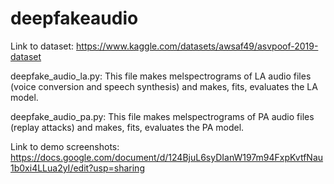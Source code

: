 # deepfakeaudio

Link to dataset: https://www.kaggle.com/datasets/awsaf49/asvpoof-2019-dataset

deepfake_audio_la.py: This file makes melspectrograms of LA audio files (voice conversion and speech synthesis) and makes, fits, evaluates the LA model.

deepfake_audio_pa.py: This file makes melspectrograms of PA audio files (replay attacks) and makes, fits, evaluates the PA model.

Link to demo screenshots: https://docs.google.com/document/d/124BjuL6syDIanW197m94FxpKvtfNau1b0xi4LLua2yI/edit?usp=sharing
